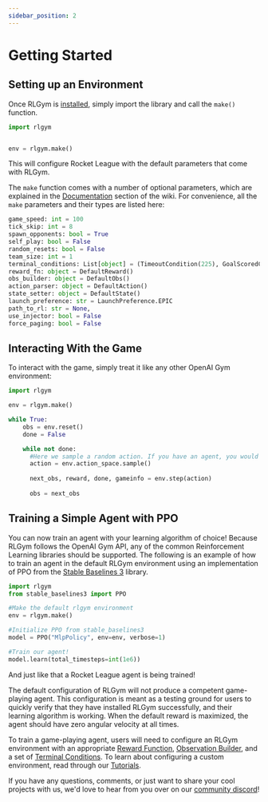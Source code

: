 ```yaml
---
sidebar_position: 2
---
```


# Getting Started

## Setting up an Environment

Once RLGym is [installed](https://rlgym.github.io/docs-page.html#installation), simply import the library and call the `make()` function.

```python
import rlgym


env = rlgym.make()
```

This will configure Rocket League with the default parameters that come with RLGym.

The `make` function comes with a number of optional parameters, which are explained in the [Documentation](https://rlgym.github.io/docs-page.html#documentation) section of the wiki.
For convenience, all the `make` parameters and their types are listed here:

```python
game_speed: int = 100
tick_skip: int = 8
spawn_opponents: bool = True
self_play: bool = False
random_resets: bool = False
team_size: int = 1
terminal_conditions: List[object] = (TimeoutCondition(225), GoalScoredCondition())
reward_fn: object = DefaultReward()
obs_builder: object = DefaultObs()
action_parser: object = DefaultAction()
state_setter: object = DefaultState()
launch_preference: str = LaunchPreference.EPIC
path_to_rl: str = None,
use_injector: bool = False
force_paging: bool = False
```

## Interacting With the Game

To interact with the game, simply treat it like any other OpenAI Gym environment:

```python
import rlgym

env = rlgym.make()

while True:
    obs = env.reset()
    done = False

    while not done:
      #Here we sample a random action. If you have an agent, you would get an action from it here.
      action = env.action_space.sample() 
      
      next_obs, reward, done, gameinfo = env.step(action)
      
      obs = next_obs
```

## Training a Simple Agent with PPO

You can now train an agent with your learning algorithm of choice! Because RLGym follows the OpenAI Gym API, any of the common Reinforcement Learning libraries should be supported.
The following is an example of how to train an agent in the default RLGym environment using an implementation of PPO from the [Stable Baselines 3](https://stable-baselines3.readthedocs.io/en/master/) library.

```python
import rlgym
from stable_baselines3 import PPO

#Make the default rlgym environment
env = rlgym.make()

#Initialize PPO from stable_baselines3
model = PPO("MlpPolicy", env=env, verbose=1)

#Train our agent!
model.learn(total_timesteps=int(1e6))
```

And just like that a Rocket League agent is being trained! 

The default configuration of RLGym will not produce a competent game-playing agent.
This configuration is meant as a testing ground for users to quickly verify that they have installed RLGym successfully, and their learning algorithm is working.
When the default reward is maximized, the agent should have zero angular velocity at all times.

To train a game-playing agent, users will need to configure an RLGym environment with an appropriate [Reward Function](https://rlgym.github.io/docs-page.html#reward-functions), [Observation Builder](https://rlgym.github.io/docs-page.html#observation-builders), and a set of [Terminal Conditions](https://rlgym.github.io/docs-page.html#terminal-conditions).
To learn about configuring a custom environment, read through our [Tutorials](https://rlgym.github.io/docs-page.html#tutorials).

If you have any questions, comments, or just want to share your cool projects with us, we'd love to hear from you over on our [community discord](https://discord.gg/NjAHcP32Ae)!
